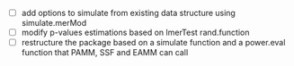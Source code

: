 - [ ] add options to simulate from existing data structure using simulate.merMod
- [ ] modify p-values estimations based on lmerTest rand.function
- [ ] restructure the package based on a simulate function and a power.eval function that PAMM, SSF and EAMM can call
